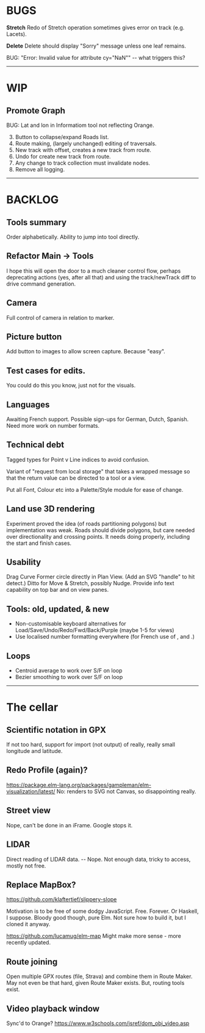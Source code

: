 
# BUGS

**Stretch** Redo of Stretch operation sometimes gives error on track (e.g. Lacets).

**Delete** Delete should display "Sorry" message unless one leaf remains.

BUG: "Error: Invalid value for <circle> attribute cy="NaN"" -- what triggers this?

--- 

# WIP

## Promote Graph

BUG: Lat and lon in Informatiom tool not reflecting Orange.

3. Button to collapse/expand Roads list.
4. Route making, (largely unchanged) editing of traversals.
5. New track with offset, creates a new track from route.
6. Undo for create new track from route.
7. Any change to track collection must invalidate nodes.
8. Remove all logging.

---

# BACKLOG

## Tools summary

Order alphabetically. Ability to jump into tool directly.

## Refactor Main -> Tools

I hope this will open the door to a much cleaner control flow, perhaps deprecating
actions (yes, after all that) and using the track/newTrack diff to drive command generation.

## Camera

Full control of camera in relation to marker.

## Picture button

Add button to images to allow screen capture. Because "easy".

## Test cases for edits.

You could do this you know, just not for the visuals.

## Languages

Awaiting French support.
Possible sign-ups for German, Dutch, Spanish.
Need more work on number formats.

## Technical debt

Tagged types for Point v Line indices to avoid confusion.

Variant of "request from local storage" that takes a wrapped message so that the return value
can be directed to a tool or a view.

Put all Font, Colour etc into a Palette/Style module for ease of change.

## Land use 3D rendering

Experiment proved the idea (of roads partitioning polygons) but implementation was weak.
Roads should divide polygons, but care needed over directionality and crossing points.
It needs doing properly, including the start and finish cases.

## Usability

Drag Curve Former circle directly in Plan View. (Add an SVG "handle" to hit detect.)
Ditto for Move & Stretch, possibly Nudge.
Provide info text capability on top bar and on view panes.

## Tools: old, updated, & new

- Non-customisable keyboard alternatives for Load/Save/Undo/Redo/Fwd/Back/Purple (maybe 1-5 for views)
- Use localised number formatting everywhere (for French use of , and .)

## Loops

- Centroid average to work over S/F on loop
- Bezier smoothing to work over S/F on loop

---

# The cellar

## Scientific notation in GPX

If not too hard, support for import (not output) of really, really small longitude and latitude.

## Redo Profile (again)?

https://package.elm-lang.org/packages/gampleman/elm-visualization/latest/
No: renders to SVG not Canvas, so disappointing really.

## Street view

Nope, can't be done in an iFrame. Google stops it.

## LIDAR

Direct reading of LIDAR data.
-- Nope. Not enough data, tricky to access, mostly not free.

## Replace MapBox?

https://github.com/klaftertief/slippery-slope

Motivation is to be free of some dodgy JavaScript.
Free. Forever.
Or Haskell, I suppose.
Bloody good though, pure Elm.
Not sure how to build it, but I cloned it anyway.

https://github.com/lucamug/elm-map
Might make more sense - more recently updated.

## Route joining

Open multiple GPX routes (file, Strava) and combine them in Route Maker.
May not even be that hard, given Route Maker exists.
But, routing tools exist.

## Video playback window

Sync'd to Orange?
https://www.w3schools.com/jsref/dom_obj_video.asp


